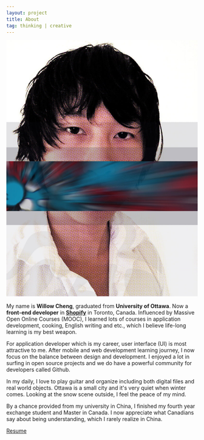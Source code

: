 ```yaml
---
layout: project
title: About
tag: thinking | creative
---
```


<img alt="Willow Cheng's selfie" class="image left avatar" src="/assets/img/willow-cheng.jpg" />

My name is **Willow Cheng**, graduated from **University of Ottawa**. Now a **front-end developer** in [**Shopify**](https://www.shopify.com/?ref=planet-willow) in Toronto, Canada.
Influenced by Massive Open Online Courses (MOOC), I learned lots of courses in application development, cooking, English writing and etc., which I believe life-long learning is my best weapon.

For application developer which is my career, user interface (UI) is most attractive to me. After mobile and web development learning journey, I now focus on the balance between design and development.
I enjoyed a lot in surfing in open source projects and we do have a powerful community for developers called Github.

In my daily, I love to play guitar and organize including both digital files and real world objects. 
Ottawa is a small city and it's very quiet when winter comes. Looking at the snow scene outside, I feel the peace of my mind. 

By a chance provided from my university in China, I finished my fourth year exchange student and Master in Canada.
I now appreciate what Canadians say about being understanding, which I rarely realize in China.

<div><a href="/assets/docs/Willow Cheng - Resume.pdf" class="button special icon fa-download" target="_blank">Resume</a></div>
